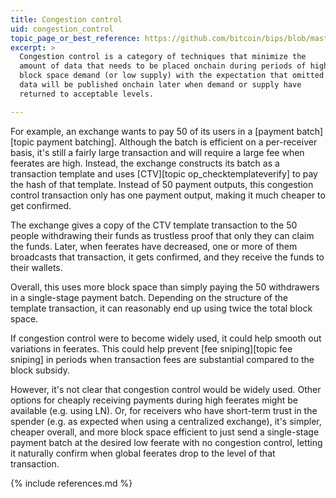 ```yaml
---
title: Congestion control
uid: congestion_control
topic_page_or_best_reference: https://github.com/bitcoin/bips/blob/master/bip-0119.mediawiki#Congestion_Controlled_Transactions
excerpt: >
  Congestion control is a category of techniques that minimize the
  amount of data that needs to be placed onchain during periods of high
  block space demand (or low supply) with the expectation that omitted
  data will be published onchain later when demand or supply have
  returned to acceptable levels.

---
```

For example, an exchange wants to pay 50 of its users in a [payment
batch][topic payment batching].  Although the batch is efficient on a
per-receiver basis, it's still a fairly large transaction and will
require a large fee when feerates are high.  Instead, the exchange
constructs its batch as a transaction template and uses [CTV][topic
op_checktemplateverify] to pay the hash of that template.  Instead of 50
payment outputs, this congestion control transaction only has one
payment output, making it much cheaper to get confirmed.

The exchange gives a copy of the CTV template transaction to the 50
people withdrawing their funds as trustless proof that only they can
claim the funds.  Later, when feerates have decreased, one or more of
them broadcasts that transaction, it gets confirmed, and they receive
the funds to their wallets.

Overall, this uses more block space than simply paying the 50
withdrawers in a single-stage payment batch.  Depending on the structure
of the template transaction, it can reasonably end up using twice the
total block space.  <!-- e.g. with a radix of 2 -->

If congestion control were to become widely used, it could help smooth
out variations in feerates.  This could help prevent [fee sniping][topic
fee sniping] in periods when transaction fees are substantial compared
to the block subsidy.

However, it's not clear that congestion control would be widely used.
Other options for cheaply receiving payments during high feerates
might be available (e.g. using LN).  Or, for receivers who have
short-term trust in the spender (e.g. as expected when using a
centralized exchange), it's simpler, cheaper overall, and more block
space efficient to just send a single-stage payment batch at the desired
low feerate with no congestion control, letting it naturally confirm
when global feerates drop to the level of that transaction.

{% include references.md %}
